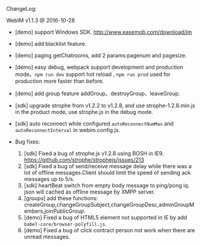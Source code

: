 ChangeLog:

WebIM v1.1.3 @ 2016-10-28

* [demo] support Windows SDK. <http://www.easemob.com/download/im>
* [demo] add blacklist feature.
* [demo] paging getChatrooms, add 2 params:pagenum and pagesize. 
* [demo] easy debug, webpack support development and production mode。`npm run dev` support hot reload , `npm run prod` used for production more faster than before.
* [demo] add group feature addGroup、destroyGroup、leaveGroup.
* [sdk]  upgrade strophe from v1.2.2 to v1.2.8, and use strophe-1.2.8.min.js in the product mode, use strophe.js in the debug mode.
* [sdk]  auto reconnect while configured `autoReconnectNumMax` and `autoReconnectInterval` in webim.config.js.

* Bug fixes:
    1. [sdk] Fixed a bug of strophe.js v1.2.8 using BOSH in IE9.  <https://github.com/strophe/strophejs/issues/213>
    2. [sdk] Fixed a bug of send/receive message delay while there was a lot of offline messages.Client should limit the speed of sending ack messages  up to 5/s.
    3. [sdk] heartBeat switch from empty body message to  ping/pong iq. json will cached as offline message by XMPP server.
    4. [groups] add these functions: createGroup,changeGroupSubject,changeGroupDesc,adminGroupMembers,joinPublicGroup.
    5. [demo] Fixed a bug of HTML5 element not supported in IE by add `babel-core/browser-polyfill.js`.
    6. [demo] Fixed a bug of click contract person not work when there are unread messages.